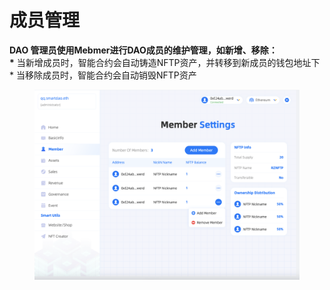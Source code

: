 # 成员管理

**DAO 管理员使用Mebmer进行DAO成员的维护管理，如新增、移除：**\
**\*** 当新增成员时，智能合约会自动铸造NFTP资产，并转移到新成员的钱包地址下\
\* 当移除成员时，智能合约会自动销毁NFTP资产

<figure><img src="../../.gitbook/assets/image (1) (5) (1).png" alt=""><figcaption></figcaption></figure>
